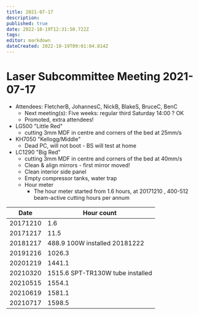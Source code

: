 ```yaml
---
title: 2021-07-17
description: 
published: true
date: 2022-10-19T12:31:50.722Z
tags: 
editor: markdown
dateCreated: 2022-10-19T09:01:04.814Z
---
```


# Laser Subcommittee Meeting 2021-07-17

-   Attendees: FletcherB, JohannesC, NickB, BlakeS, BruceC, BenC
    -   Next meeting(s): Five weeks: regular third Saturday 14:00 ? OK
    -   Promoted, extra attendees!
-   LG500 "Little Red"
    -   cutting 3mm MDF in centre and corners of the bed at 25mm/s
-   KH7050 "Kellogg/Middle"
    -   Dead PC, will not boot - BS will test at home
-   LC1290 "Big Red"
    -   cutting 3mm MDF in centre and corners of the bed at 40mm/s
    -   Clean & align mirrors - first mirror moved!
    -   Clean interior side panel
    -   Empty compressor tanks, water trap
    -   Hour meter
        -   The hour meter started from 1.6 hours, at 20171210 , 400-512 beam-active cutting hours per annum

| Date     | Hour count                       |
|----------|----------------------------------|
| 20171210 | 1.6                              |
| 20171217 | 11.5                             |
| 20181217 | 488.9 100W installed 20181222    |
| 20191216 | 1026.3                           |
| 20201219 | 1441.1                           |
| 20210320 | 1515.6 SPT-TR130W tube installed |
| 20210515 | 1554.1                           |
| 20210619 | 1581.1                           |
| 20210717 | 1598.5                           |
